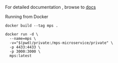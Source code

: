 For detailed documentation , browse to [docs](https://open-amt-cloud-toolkit.github.io/MPS/)

Running from Docker

```
docker build --tag mps .
```

```
docker run -d \
  --name=mps \
  -v="$(pwd)/private:/mps-microservice/private" \
  -p 4433:4433 \
  -p 3000:3000 \
  mps:latest
```